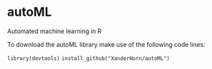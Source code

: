 # autoML
Automated machine learning in R

To download the autoML library make use of the following code lines:

`library(devtools)`
`install_github("XanderHorn/autoML")`

